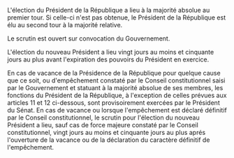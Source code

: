 L'élection du Président de la République a lieu à la majorité absolue au premier tour. Si celle-ci n'est pas obtenue, le Président de la République est élu au second tour à la majorité relative.

Le scrutin est ouvert sur convocation du Gouvernement.

L'élection du nouveau Président a lieu vingt jours au moins et cinquante jours au plus avant l'expiration des pouvoirs du Président en exercice.

En cas de vacance de la Présidence de la République pour quelque cause que ce soit, ou d'empêchement constaté par le Conseil constitutionnel saisi par le Gouvernement et statuant à la majorité absolue de ses membres, les fonctions du Président de la République, à l'exception de celles prévues aux articles 11 et 12 ci-dessous, sont provisoirement exercées par le Président du Sénat. En cas de vacance ou lorsque l'empêchement est déclaré définitif par le Conseil constitutionnel, le scrutin pour l'élection du nouveau Président a lieu, sauf cas de force majeure constaté par le Conseil constitutionnel, vingt jours au moins et cinquante jours au plus aprés l'ouverture de la vacance ou de la déclaration du caractère définitif de l'empêchement.
